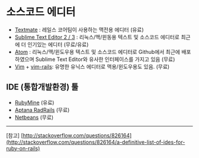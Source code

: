 # 소스코드 에디터

* [Textmate](http://macromates.com/) : 레일스 코어팀이 사용하는 맥전용 에디터 (유료)
* [Sublime Text Editor 2 / 3](http://www.sublimetext.com) : 리눅스/맥/윈동용 텍스트 및 소스코드 에디터로 최근에 더 인기있는 에디터 (무료/유료)
* [Atom](https://atom.io) : 리눅스/맥/윈도우용 텍스트 및 소스코드 에디터로 Github에서 최근에 배포하였으며 Sublime Text Editor와 유사한 인터페이스를 가지고 있음 (무료)
* [Vim](http://www.vim.org/) + [vim-rails](https://github.com/tpope/vim-rails): 유명한 유닉스 에디터로  맥용/윈도우용도 있음. (무료)

## IDE (통합개발환경) 툴

* [RubyMine](http://www.jetbrains.com/ruby/index.html) (유료)
* [Aptana RadRails](http://www.aptana.com/rails) (무료)
* [Netbeans](http://www.netbeans.org/) (무료)

---

[참고] [http://stackoverflow.com/questions/826164](http://stackoverflow.com/questions/826164/a-definitive-list-of-ides-for-ruby-on-rails)
